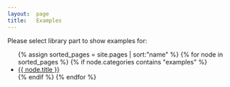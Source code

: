 ```yaml
---
layout:  page
title:   Examples
---
```


Please select library part to show examples for:

<ul>
  {% assign sorted_pages = site.pages | sort:"name" %}
  {% for node in sorted_pages %}
	{% if node.categories contains "examples" %}
	  <li class="sidebar-nav-item{% if page.url == node.url %} active{% endif %}">
		<a href="{{ node.url }}">{{ node.title }}</a>
	  </li>
	{% endif %}
  {% endfor %}
</ul>
